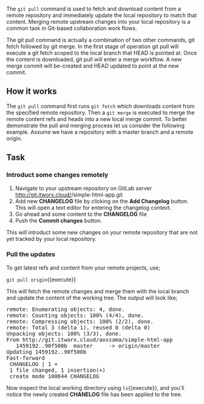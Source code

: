The `git pull` command is used to fetch and download content from a remote repository and immediately update the local repository to match that content. Merging remote upstream changes into your local repository is a common task in Git-based collaboration work flows.

The git pull command is actually a combination of two other commands, git fetch followed by git merge. In the first stage of operation git pull will execute a git fetch scoped to the local branch that HEAD is pointed at. Once the content is downloaded, git pull will enter a merge workflow. A new merge commit will be-created and HEAD updated to point at the new commit.

## How it works

The `git pull` command first runs `git fetch` which downloads content from the specified remote repository. Then a `git merge` is executed to merge the remote content refs and heads into a new local merge commit. To better demonstrate the pull and merging process let us consider the following example. Assume we have a repository with a master branch and a remote origin.

## Task

### Introduct some changes remotely

1. Navigate to your upstream repository on GitLab server http://git.itworx.cloud/<username>/simple-html-app.git
2. Add new **CHANGELOG** file by clicking on the **Add Changelog** button. This will open a text editor for entering the changelog context.
3. Go ahead and some content to the **CHANGELOG** file
4. Push the **Commit changes** button.

This will introduct some new changes on your remote repository that are not yet tracked by your local repository.

### Pull the updates

To get latest refs and content from your remote projects, use;

```git pull origin```{{execute}}

This will fetch the remote changes and merge them with the local branch and update the content of the working tree. The output will look like;

<pre>
remote: Enumerating objects: 4, done.
remote: Counting objects: 100% (4/4), done.
remote: Compressing objects: 100% (2/2), done.
remote: Total 3 (delta 1), reused 0 (delta 0)
Unpacking objects: 100% (3/3), done.
From http://git.itworx.cloud/aossama/simple-html-app
   1459192..90f500b  master     -> origin/master
Updating 1459192..90f500b
Fast-forward
 CHANGELOG | 1 +
 1 file changed, 1 insertion(+)
 create mode 100644 CHANGELOG
</pre>

Now inspect the local working directory using ```ls```{{execute}}, and you'll notice the newly created **CHANELOG** file has been applied to the tree.